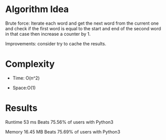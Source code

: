 # Algorithm Idea

Brute force: Iterate each word and get the next word from the current one and check if the first word is equal to the start and end of the second word in that case then increase a counter by 1.

Improvements: consider try to cache the results.

# Complexity

- Time: O(n^2)

- Space:O(1)

# Results

Runtime
53
ms
Beats
75.56%
of users with Python3

Memory
16.45
MB
Beats
75.69%
of users with Python3